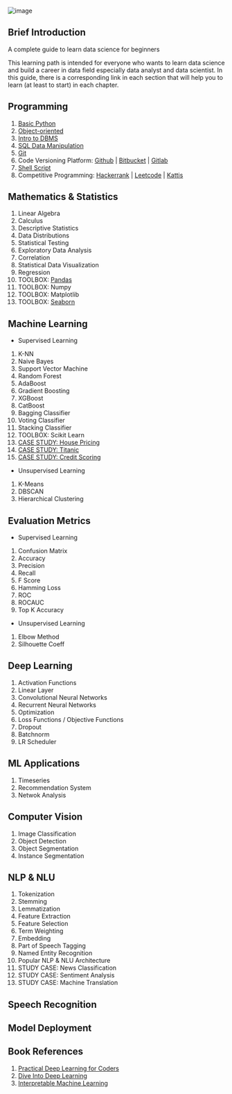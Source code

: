 ![image](https://github.com/data-folks/data-science-learning-path/blob/main/assets/banner.jpg)

## Brief Introduction

A complete guide to learn data science for beginners

This learning path is intended for everyone who wants to learn data science and build a career in data field especially data analyst and data scientist. In this guide, there is a corresponding link in each section that will help you to learn (at least to start) in each chapter.

## Programming

1. [Basic Python](https://www.learnpython.org/)
2. [Object-oriented](https://realpython.com/python3-object-oriented-programming/)
3. [Intro to DBMS](https://www.omnisci.com/technical-glossary/dbms)
4. [SQL Data Manipulation](https://mode.com/sql-tutorial/introduction-to-sql)
5. [Git](https://git-scm.com/doc)
6. Code Versioning Platform: [Github](https://github.com/) | [Bitbucket](https://bitbucket.org/) | [Gitlab](https://about.gitlab.com/)
7. [Shell Script](https://dagshub.com/blog/effective-linux-bash-data-scientists/)
8. Competitive Programming: [Hackerrank](https://www.hackerrank.com/) | [Leetcode](https://leetcode.com/) | [Kattis](https://open.kattis.com/)

## Mathematics & Statistics

1.  Linear Algebra
2.  Calculus
3.  Descriptive Statistics
4.  Data Distributions
5.  Statistical Testing
6.  Exploratory Data Analysis
7.  Correlation
8.  Statistical Data Visualization
9.  Regression
10. TOOLBOX: [Pandas](https://www.kaggle.com/learn/pandas)
11. TOOLBOX: Numpy
12. TOOLBOX: Matplotlib
13. TOOLBOX: [Seaborn](https://www.kaggle.com/learn/data-visualization)

## Machine Learning

- Supervised Learning

1.  K-NN
2.  Naive Bayes
3.  Support Vector Machine
4.  Random Forest
5.  AdaBoost
6.  Gradient Boosting
7.  XGBoost
8.  CatBoost
9.  Bagging Classifier
10. Voting Classifier
11. Stacking Classifier
12. TOOLBOX: Scikit Learn
13. [CASE STUDY: House Pricing](https://www.kaggle.com/c/house-prices-advanced-regression-techniques)
14. [CASE STUDY: Titanic](https://www.kaggle.com/c/titanic)
15. [CASE STUDY: Credit Scoring](https://www.kaggle.com/sakshigoyal7/credit-card-customers)

- Unsupervised Learning

1. K-Means
2. DBSCAN
3. Hierarchical Clustering

## Evaluation Metrics

- Supervised Learning

1. Confusion Matrix
2. Accuracy
3. Precision
4. Recall
5. F Score
6. Hamming Loss
7. ROC
8. ROCAUC
9. Top K Accuracy

- Unsupervised Learning

1. Elbow Method
2. Silhouette Coeff

## Deep Learning

1. Activation Functions
2. Linear Layer
3. Convolutional Neural Networks
4. Recurrent Neural Networks
5. Optimization
6. Loss Functions / Objective Functions
7. Dropout
8. Batchnorm
9. LR Scheduler

## ML Applications

1. Timeseries
2. Recommendation System
3. Netwok Analysis

## Computer Vision

1. Image Classification
2. Object Detection
3. Object Segmentation
4. Instance Segmentation

## NLP & NLU

1.  Tokenization
2.  Stemming
3.  Lemmatization
4.  Feature Extraction
5.  Feature Selection
6.  Term Weighting
7.  Embedding
8.  Part of Speech Tagging
9.  Named Entity Recognition
10. Popular NLP & NLU Architecture
11. STUDY CASE: News Classification
12. STUDY CASE: Sentiment Analysis
13. STUDY CASE: Machine Translation

## Speech Recognition

## Model Deployment

## Book References
1. [Practical Deep Learning for Coders](https://course.fast.ai/)
2. [Dive Into Deep Learning](http://d2l.ai/index.html)
2. [Interpretable Machine Learning](https://christophm.github.io/interpretable-ml-book/)

